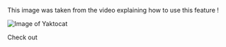 This image was taken from the video explaining how to use this feature !

![Image of Yaktocat](https://octodex.github.com/images/yaktocat.png)

Check out
